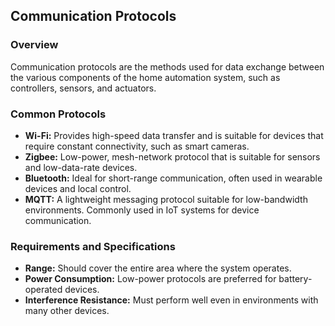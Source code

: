 ## Communication Protocols

### Overview
Communication protocols are the methods used for data exchange between the various components of the home automation system, such as controllers, sensors, and actuators.

### Common Protocols
- **Wi-Fi:** Provides high-speed data transfer and is suitable for devices that require constant connectivity, such as smart cameras.
- **Zigbee:** Low-power, mesh-network protocol that is suitable for sensors and low-data-rate devices.
- **Bluetooth:** Ideal for short-range communication, often used in wearable devices and local control.
- **MQTT:** A lightweight messaging protocol suitable for low-bandwidth environments. Commonly used in IoT systems for device communication.

### Requirements and Specifications
- **Range:** Should cover the entire area where the system operates.
- **Power Consumption:** Low-power protocols are preferred for battery-operated devices.
- **Interference Resistance:** Must perform well even in environments with many other devices.
